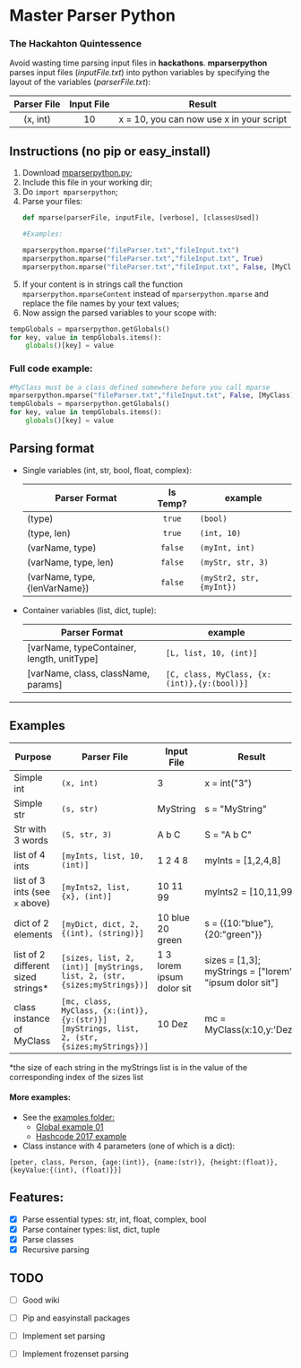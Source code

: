# Master Parser Python 
### The Hackahton Quintessence

Avoid wasting time parsing input files in **hackathons**. 
**mparserpython** parses input files (_inputFile.txt_) into python variables by specifying the layout of the variables (_parserFile.txt_):

| Parser File  | Input File | Result |
|:------------:|:----------:|:----------:|
| (x, int)     | 10         | x = 10, you can now use x in your script         |
## Instructions (no pip or easy_install)
1. Download [mparserpython.py](https://github.com/msramalho/mparserpython/blob/master/mparserpython.py);
2. Include this file in your working dir;
3. Do `import mparserpython`;
4. Parse your files:
    ```python 
    def mparse(parserFile, inputFile, [verbose], [classesUsed])

   #Examples:

    mparserpython.mparse("fileParser.txt","fileInput.txt")
    mparserpython.mparse("fileParser.txt","fileInput.txt", True)
    mparserpython.mparse("fileParser.txt","fileInput.txt", False, [MyClass1, MyClass2])
     ```
5. If your content is in strings call the function `mparserpython.mparseContent` instead of `mparserpython.mparse` and replace the file names by your text values;
6. Now assign the parsed variables to your scope with:
```python
tempGlobals = mparserpython.getGlobals()
for key, value in tempGlobals.items():
    globals()[key] = value
```
### Full code example:
```python
#MyClass must be a class defined somewhere before you call mparse
mparserpython.mparse("fileParser.txt","fileInput.txt", False, [MyClass]) #not verbose
tempGlobals = mparserpython.getGlobals()
for key, value in tempGlobals.items():
    globals()[key] = value
```

## Parsing format

- Single variables (int, str, bool, float, complex):

    | Parser Format   | Is Temp? | example |
    | ------------- |:-------------:| -------------| 
    | (type)      | `true` | `(bool)` |
    | (type, len)      | `true` | `(int, 10)` |
    | (varName, type)      | `false` | `(myInt, int)` |
    | (varName, type, len) | `false` | `(myStr, str, 3)` |
    | (varName, type, {lenVarName}) | `false` | `(myStr2, str, {myInt})` |
    
- Container variables (list, dict, tuple):
    
    | Parser Format   | example |
    | ------------- | -------------| 
    | [varName, typeContainer, length, unitType]      | `[L, list, 10, (int)]` |
    | [varName, class, className, params]      | `[C, class, MyClass, {x:(int)},{y:(bool)}]` |

---

## Examples

| Purpose  | Parser File  | Input File | Result |
| ---------| ------------ | ---------- | ------ |
| Simple int | `(x, int)`  | 3        | x = int("3")|
| Simple str | `(s, str)`  | MyString  | s = "MyString"|
| Str with 3 words | `(S, str, 3)`  | A b C  | S = "A b C"|
| list of 4 ints | `[myInts, list, 10, (int)]`  | 1 2 4 8  | myInts = [1,2,4,8]|
| list of 3 ints (see `x` above) | `[myInts2, list, {x}, (int)]`  | 10 11 99  | myInts2 = [10,11,99]|
| dict of 2 elements | `[myDict, dict, 2, {(int), (string)}]`  | 10 blue 20 green  | s = {{10:"blue"},{20:"green"}}|
| list of 2 different sized strings* | `[sizes, list, 2, (int)] [myStrings, list, 2, (str, {sizes;myStrings})]`  | 1 3  lorem ipsum dolor sit | sizes = [1,3]; myStrings = ["lorem", "ipsum dolor sit"]|
| class instance of MyClass | `[mc, class, MyClass, {x:(int)},{y:(str)}] [myStrings, list, 2, (str, {sizes;myStrings})]`  | 10 Dez | mc = MyClass(x:10,y:'Dez')|

*the size of each string in the myStrings list is in the value of the corresponding index of the sizes list

#### More examples:
- See the [examples folder:](https://github.com/msramalho/mparserpython/tree/master/examples)
  - [Global example 01](https://github.com/msramalho/mparserpython/tree/master/examples/ex_01)
  - [Hashcode 2017 example](https://github.com/msramalho/mparserpython/tree/master/examples/ex_hashcode2017)
- Class instance with 4 parameters (one of which is a dict):
``` 
[peter, class, Person, {age:(int)}, {name:(str)}, {height:(float)}, {keyValue:{(int), (float)}}]
```

## Features:
- [x] Parse essential types: str, int, float, complex, bool
- [x] Parse container types: list, dict, tuple
- [x] Parse classes
- [x] Recursive parsing

## TODO

- [ ] Good wiki
- [ ] Pip and easyinstall packages
- [ ] Implement set parsing
- [ ] Implement frozenset parsing



